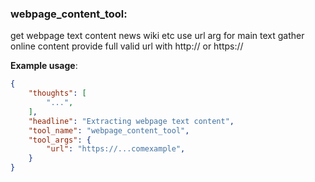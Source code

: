 ### webpage_content_tool:
get webpage text content news wiki etc
use url arg for main text
gather online content
provide full valid url with http:// or https://

**Example usage**:
```json
{
    "thoughts": [
        "...",
    ],
    "headline": "Extracting webpage text content",
    "tool_name": "webpage_content_tool",
    "tool_args": {
        "url": "https://...comexample",
    }
}
```
